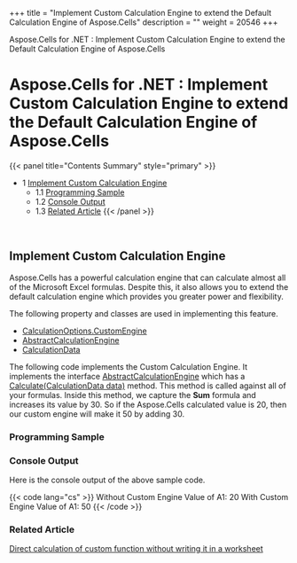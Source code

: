 +++
title = "Implement Custom Calculation Engine to extend the Default Calculation Engine of Aspose.Cells" 
description = "" 
weight = 20546 
+++

Aspose.Cells for .NET : Implement Custom Calculation Engine to extend the Default Calculation Engine of Aspose.Cells  

# Aspose.Cells for .NET : Implement Custom Calculation Engine to extend the Default Calculation Engine of Aspose.Cells


{{< panel title="Contents Summary" style="primary" >}}
*   1 [Implement Custom Calculation Engine](#ImplementCustomCalculationEnginetoextendtheDefaultCalculationEngineofAspose.Cells-ImplementCustomCalculationEngine)
    *   1.1 [Programming Sample](#ImplementCustomCalculationEnginetoextendtheDefaultCalculationEngineofAspose.Cells-ProgrammingSample)
    *   1.2 [Console Output](#ImplementCustomCalculationEnginetoextendtheDefaultCalculationEngineofAspose.Cells-ConsoleOutput)
    *   1.3 [Related Article](#ImplementCustomCalculationEnginetoextendtheDefaultCalculationEngineofAspose.Cells-RelatedArticle)
{{< /panel >}}
 

 

## Implement Custom Calculation Engine

Aspose.Cells has a powerful calculation engine that can calculate almost all of the Microsoft Excel formulas. Despite this, it also allows you to extend the default calculation engine which provides you greater power and flexibility.

The following property and classes are used in implementing this feature.

*   [CalculationOptions.CustomEngine](https://apireference.aspose.com/net/cells/aspose.cells/calculationoptions/properties/customengine)
*   [AbstractCalculationEngine](https://apireference.aspose.com/net/cells/aspose.cells/abstractcalculationengine)
*   [CalculationData](https://apireference.aspose.com/net/cells/aspose.cells/calculationdata)

The following code implements the Custom Calculation Engine. It implements the interface [AbstractCalculationEngine](https://apireference.aspose.com/net/cells/aspose.cells/abstractcalculationengine) which has a [Calculate(CalculationData data)](https://apireference.aspose.com/net/cells/aspose.cells/abstractcalculationengine/methods/calculate) method. This method is called against all of your formulas. Inside this method, we capture the **Sum** formula and increases its value by 30. So if the Aspose.Cells calculated value is 20, then our custom engine will make it 50 by adding 30.

### Programming Sample

### Console Output

Here is the console output of the above sample code.

{{< code lang="cs" >}}
Without Custom Engine Value of A1: 20
With Custom Engine Value of A1: 50
{{< /code >}}

### Related Article

[Direct calculation of custom function without writing it in a worksheet](https://docs2.aspose.com/cells/net/developerguide/technicalarticles/asposecellsgeneral/workingwithcalculationengine/direct+calculation+of+custom+function+without+writing+it+in+a+worksheet)

